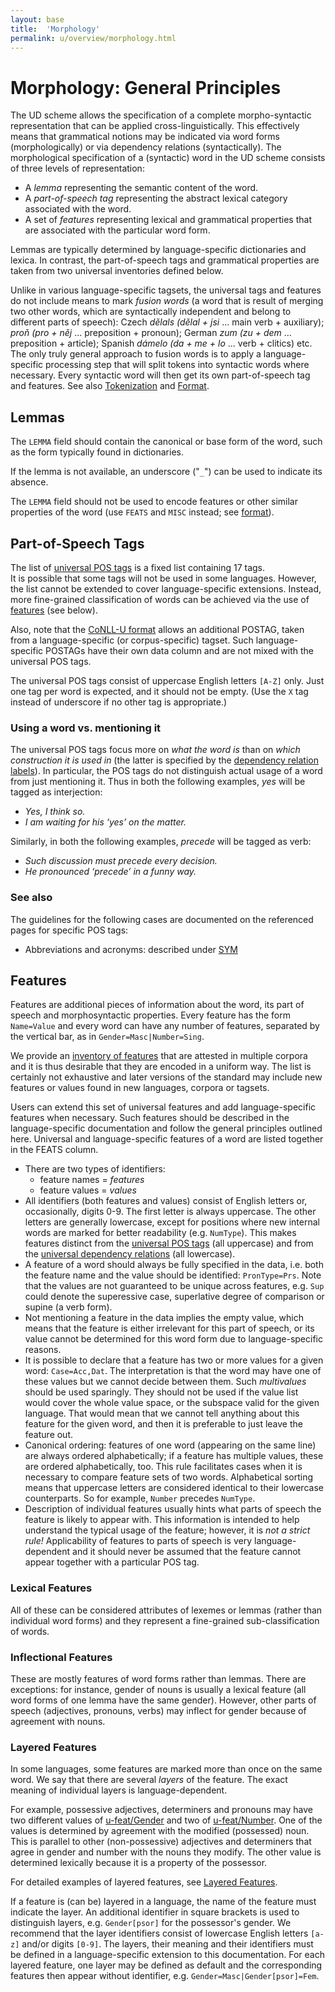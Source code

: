 ```yaml
---
layout: base
title:  'Morphology'
permalink: u/overview/morphology.html
---
```


# Morphology: General Principles

The UD scheme allows the specification of a complete morpho-syntactic representation that can be applied cross-linguistically. This effectively means that grammatical notions may be indicated via word forms (morphologically) or via dependency relations (syntactically). The morphological specification of a (syntactic) word in the UD scheme consists of three levels of representation:

* A _lemma_ representing the semantic content of the word.
* A _part-of-speech tag_ representing the abstract lexical category associated with the word.
* A set of _features_ representing lexical and grammatical properties that are associated with the particular word form.

Lemmas are typically determined by language-specific dictionaries and lexica. In contrast, the part-of-speech tags and grammatical properties are taken from two universal inventories defined below.

Unlike in various language-specific tagsets, the universal tags and features do not
include means to mark _fusion words_ (a word that is result of
merging two other words, which are syntactically independent and belong to
different parts of speech):
Czech _dělals (dělal + jsi_ ... main verb + auxiliary); _proň (pro + něj_ ... preposition + pronoun);
German _zum (zu + dem_ ... preposition + article);
Spanish _dámelo (da + me + lo_ ... verb + clitics) etc.
The only truly general approach to fusion words is to apply
a language-specific processing step that will split tokens into syntactic words
where necessary. Every syntactic word will then get its own part-of-speech tag
and features. See also <a href="tokenization.html">Tokenization</a> and
<a href="../../format.html">Format</a>.

## Lemmas

The `LEMMA` field should contain the canonical or base form of the word, such as the form typically found in dictionaries.

If the lemma is not available, an underscore ("`_`") can be used to indicate its absence.

The `LEMMA` field should not be used to encode features or other similar properties of the word (use `FEATS` and `MISC` instead; see [format](../../format.html)).

## Part-of-Speech Tags

The list of <a href="../../u/pos/index.html">universal POS tags</a> is
a fixed list containing 17 tags.  
It is possible that some tags will not be used in some
languages. However, the list cannot be extended to cover
language-specific extensions. Instead, more fine-grained
classification of words can be achieved via the use of 
<a href="../../u/feat/index.html">features</a> (see below).

Also, note that the <a href="../../format.html">CoNLL-U format</a>
allows an additional POSTAG, taken from a language-specific
(or corpus-specific) tagset. Such language-specific POSTAGs have their own
data column and are not mixed with the universal POS tags.

The universal POS tags consist of uppercase English letters `[A-Z]` only.
Just one tag per word is expected, and it should not be empty. (Use the `X` tag
instead of underscore if no other tag is appropriate.)

### Using a word vs. mentioning it

The universal POS tags focus more on _what the word is_ than on _which construction it is used in_
(the latter is specified by the
[dependency relation labels](../../u/dep/index.html)).
In particular, the POS tags do not distinguish actual usage of a word from just mentioning it.
Thus in both the following examples, _yes_ will be tagged as interjection:

* _Yes, I think so._
* _I am waiting for his ‘yes’ on the matter._

Similarly, in both the following examples, _precede_ will be tagged as verb:

* _Such discussion must precede every decision._
* _He pronounced ‘precede’ in a funny way._

### See also

The guidelines for the following cases are documented on the referenced pages
for specific POS tags:

* Abbreviations and acronyms: described under [SYM]()

## Features

Features are additional pieces of information about the word, its part of speech
and morphosyntactic properties. Every feature has the form `Name=Value` and
every word can have any number of features, separated by the vertical bar, as in
`Gender=Masc|Number=Sing`.

We provide an <a href="../../u/feat/index.html">inventory of
features</a> that are attested in multiple corpora and it is thus
desirable that they are encoded in a uniform way.
The list is certainly not exhaustive and later versions of the standard
may include new features or values found in new languages, corpora or tagsets.

Users can extend this set of universal features and add language-specific
features when necessary. Such features should be described in the language-specific
documentation and follow the general principles outlined here.
Universal and language-specific features of a word are listed together in the FEATS column.

* There are two types of identifiers:
  - feature names = _features_
  - feature values = _values_
* All identifiers (both features and values) consist of English letters or,
  occasionally, digits 0-9. The first letter is always uppercase.
  The other letters are generally lowercase, except for positions where new
  internal words are marked for better readability (e.g. `NumType`).
  This makes features distinct from the 
  <a href="../../u/pos/index.html">universal POS tags</a> 
  (all uppercase) and from the 
  <a href="../../u/dep/index.html">universal dependency relations</a> 
  (all lowercase).
* A feature of a word should always be fully specified in the data, i.e. both
  the feature name and the value should be identified: `PronType=Prs`.
  Note that the values are not guaranteed to be unique across features,
  e.g. `Sup` could denote the superessive case, superlative degree of comparison
  or supine (a verb form).
* Not mentioning a feature in the data implies the empty value,
  which means that the feature is either irrelevant for this part of speech,
  or its value cannot be determined for this word form due to language-specific reasons.
* It is possible to declare that a feature has two or more values for a given word:
  `Case=Acc,Dat`. The interpretation is that the word may have one of these values
  but we cannot decide between them. Such _multivalues_ should be used sparingly.
  They should not be used if the value list would cover the whole value space,
  or the subspace valid for the given language.
  That would mean that we cannot tell anything about this feature for the given word,
  and then it is preferable to just leave the feature out.
* Canonical ordering: features of one word (appearing on the same line) are
  always ordered alphabetically; if a feature has multiple values, these are
  ordered alphabetically, too. This rule facilitates cases when it is necessary
  to compare feature sets of two words.
  Alphabetical sorting means that uppercase letters are considered identical to their lowercase counterparts.
  So for example, `Number` precedes `NumType`.
* Description of individual features usually hints what parts of speech the
  feature is likely to appear with. This information is intended to help
  understand the typical usage of the feature; however, it is _not a strict rule!_
  Applicability of features to parts of speech is very language-dependent
  and it should never be assumed that the feature cannot appear together with
  a particular POS tag.

### Lexical Features

All of these can be considered attributes of lexemes or lemmas (rather than
individual word forms) and they represent a fine-grained
sub-classification of words.

### Inflectional Features

These are mostly features of word forms rather than lemmas.
There are exceptions: for instance, gender of nouns is
usually a lexical feature (all word forms of one lemma have the same gender).
However, other parts of speech (adjectives, pronouns, verbs) may inflect for
gender because of agreement with nouns.

### Layered Features

In some languages, some features are marked more than once on the same word.
We say that there are several _layers_ of the feature.
The exact meaning of individual layers is language-dependent.

For example, possessive adjectives, determiners and pronouns may have two
different values of [u-feat/Gender]() and two of [u-feat/Number](). One of the values is determined
by agreement with the modified (possessed) noun. This is parallel to other
(non-possessive)
adjectives and determiners that agree in gender and number with the nouns they
modify. The other value is determined lexically because it is a property of
the possessor.

For detailed examples of layered features, see
<a href="feat-layers.html">Layered Features</a>.

If a feature is (can be) layered in a language, the name of the feature must
indicate the layer. An additional identifier in square brackets is used to
distinguish layers, e.g. `Gender[psor]` for the possessor's gender.
We recommend that the layer identifiers consist of lowercase English letters
`[a-z]` and/or digits `[0-9]`.
The layers, their meaning and their
identifiers must be defined in a language-specific extension to this
documentation. For each layered feature, one layer may be defined as default
and the corresponding features then appear without identifier,
e.g. `Gender=Masc|Gender[psor]=Fem`.
